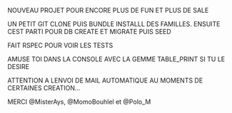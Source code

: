 NOUVEAU PROJET POUR ENCORE PLUS DE FUN ET PLUS DE SALE

UN PETIT GIT CLONE PUIS BUNDLE INSTALLL DES FAMILLES. ENSUITE CEST PARTI POUR DB CREATE ET MIGRATE PUIS SEED

FAIT RSPEC POUR VOIR LES TESTS

AMUSE TOI DANS LA CONSOLE AVEC LA GEMME TABLE_PRINT SI TU LE DESIRE

ATTENTION A LENVOI DE MAIL AUTOMATIQUE AU MOMENTS DE CERTAINES CREATION...

MERCI @MisterAys, @MomoBouhlel et @Polo_M

